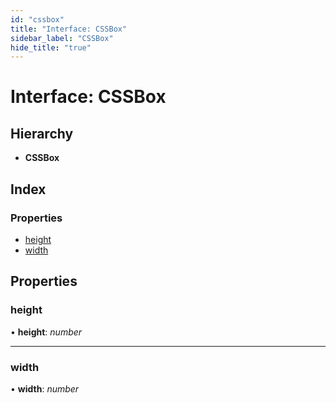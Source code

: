 ```yaml
---
id: "cssbox"
title: "Interface: CSSBox"
sidebar_label: "CSSBox"
hide_title: "true"
---
```


# Interface: CSSBox

## Hierarchy

* **CSSBox**

## Index

### Properties

* [height](cssbox.md#height)
* [width](cssbox.md#width)

## Properties

###  height

• **height**: *number*

___

###  width

• **width**: *number*
